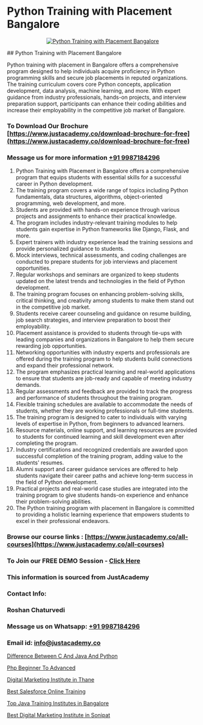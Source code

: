 # Python Training with Placement Bangalore

<p align="center">
  <a href="https://justacademy.co/course-detail/python-training">
    <img src="https://justacademy.co/storage2/course_image/1709713400_course_image.webp" alt="Python Training with Placement Bangalore">
  </a>
</p>
## Python Training with Placement Bangalore

Python training with placement in Bangalore offers a comprehensive program designed to help individuals acquire proficiency in Python programming skills and secure job placements in reputed organizations. The training curriculum covers core Python concepts, application development, data analysis, machine learning, and more. With expert guidance from industry professionals, hands-on projects, and interview preparation support, participants can enhance their coding abilities and increase their employability in the competitive job market of Bangalore.
### To Download Our Brochure [https://www.justacademy.co/download-brochure-for-free](https://www.justacademy.co/download-brochure-for-free)
### Message us for more information [+91 9987184296](https://api.whatsapp.com/send?phone=919987184296)
1) Python Training with Placement in Bangalore offers a comprehensive program that equips students with essential skills for a successful career in Python development.
2) The training program covers a wide range of topics including Python fundamentals, data structures, algorithms, object-oriented programming, web development, and more.
3) Students are provided with hands-on experience through various projects and assignments to enhance their practical knowledge.
4) The program includes industry-relevant training modules to help students gain expertise in Python frameworks like Django, Flask, and more.
5) Expert trainers with industry experience lead the training sessions and provide personalized guidance to students.
6) Mock interviews, technical assessments, and coding challenges are conducted to prepare students for job interviews and placement opportunities.
7) Regular workshops and seminars are organized to keep students updated on the latest trends and technologies in the field of Python development.
8) The training program focuses on enhancing problem-solving skills, critical thinking, and creativity among students to make them stand out in the competitive job market.
9) Students receive career counseling and guidance on resume building, job search strategies, and interview preparation to boost their employability.
10) Placement assistance is provided to students through tie-ups with leading companies and organizations in Bangalore to help them secure rewarding job opportunities.
11) Networking opportunities with industry experts and professionals are offered during the training program to help students build connections and expand their professional network.
12) The program emphasizes practical learning and real-world applications to ensure that students are job-ready and capable of meeting industry demands.
13) Regular assessments and feedback are provided to track the progress and performance of students throughout the training program.
14) Flexible training schedules are available to accommodate the needs of students, whether they are working professionals or full-time students.
15) The training program is designed to cater to individuals with varying levels of expertise in Python, from beginners to advanced learners.
16) Resource materials, online support, and learning resources are provided to students for continued learning and skill development even after completing the program.
17) Industry certifications and recognized credentials are awarded upon successful completion of the training program, adding value to the students' resumes.
18) Alumni support and career guidance services are offered to help students navigate their career paths and achieve long-term success in the field of Python development.
19) Practical projects and real-world case studies are integrated into the training program to give students hands-on experience and enhance their problem-solving abilities.
20) The Python training program with placement in Bangalore is committed to providing a holistic learning experience that empowers students to excel in their professional endeavors.

### Browse our course links : [https://www.justacademy.co/all-courses](https://www.justacademy.co/all-courses) 
### To Join our FREE DEMO Session - [Click Here](https://www.justacademy.co/register-for-course-demo)


### This information is sourced from JustAcademy
### Contact Info:
### Roshan Chaturvedi
### Message us on Whatsapp: [+91 9987184296](https://api.whatsapp.com/send?phone=919987184296)
### Email id: [info@justacademy.co](mailto:info@justacademy.co)
                
[Difference Between C And Java And Python](https://www.linkedin.com/pulse/difference-between-c-java-python-justacademy-brisbane-4zdje?trackingId=170TRB58Wg7OLV1jTubN8g%3D%3D&lipi=urn%3Ali%3Apage%3Ad_flagship3_company_admin%3Bg2rksucGRY2lUjxOm9ICQw%3D%3D)

[Php Beginner To Advanced](https://www.linkedin.com/pulse/php-beginner-advanced-justacademy-pune-llarc?trackingId=iyr7MMv0d0bqaSqrGRX9pw%3D%3D&lipi=urn%3Ali%3Apage%3Ad_flagship3_company_admin%3BRZJmynVWQvykIoY%2BYzCMXQ%3D%3D)

[Digital Marketing Institute in Thane](https://medium.com/@akanshapatil/digital-marketing-institute-in-thane-40dea22ec8a3)

[Best Salesforce Online Training](https://medium.com/@prempja40/best-salesforce-online-training-fdf1e86d5f28)

[Top Java Training Institutes in Bangalore](https://justacademyin.github.io/justacademy/top-java-training-institutes-in-bangalore)

[Best Digital Marketing Institute in Sonipat](https://justacademyin.github.io/justacademy/best-digital-marketing-institute-in-sonipat)

